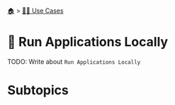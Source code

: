 <!--startTocHeader-->
[🏠](../README.md) > [👷🏽 Use Cases](README.md)
# 🚌 Run Applications Locally
<!--endTocHeader-->

TODO: Write about `Run Applications Locally`

# Subtopics
<!--startTocSubtopic-->
<!--endTocSubtopic-->